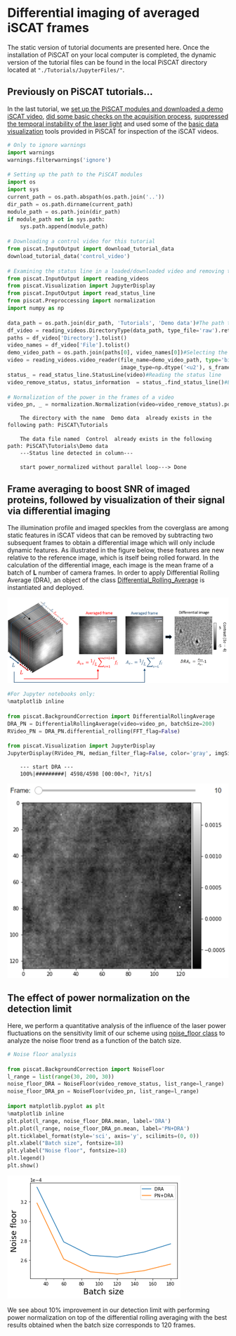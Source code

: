 # Differential imaging of averaged iSCAT frames    
The static version of tutorial documents are presented here. Once the installation of PiSCAT on your local computer is completed, the dynamic version of the tutorial files can be found in the local PiSCAT directory located at `"./Tutorials/JupyterFiles/"`.
## Previously on PiSCAT tutorials...
In the last tutorial, we [set up the PiSCAT modules and downloaded a demo iSCAT video](
https://piscat.readthedocs.io/en/latest/Tutorial1/Tutorial1.html#setting-up-the-piscat-modules-and-downloading-a-demo-iscat-video), 
[did some basic checks on the acquisition process](https://piscat.readthedocs.io/en/latest/Tutorial1/Tutorial1.html#examining-the-status-line-removing-it), 
[suppressed the temporal instability of the laser light](https://piscat.readthedocs.io/en/latest/Tutorial1/Tutorial1.html#normalization-of-the-power-in-the-frames-of-a-video) 
and used some of the [basic data visualization](https://piscat.readthedocs.io/en/latest/Tutorial1/Tutorial1.html#display-and-inspect-a-loaded-video) tools provided in PiSCAT for inspection of the iSCAT videos.  


```python
# Only to ignore warnings
import warnings
warnings.filterwarnings('ignore')

# Setting up the path to the PiSCAT modules
import os
import sys
current_path = os.path.abspath(os.path.join('..'))
dir_path = os.path.dirname(current_path)
module_path = os.path.join(dir_path)
if module_path not in sys.path:
    sys.path.append(module_path)

# Downloading a control video for this tutorial 
from piscat.InputOutput import download_tutorial_data
download_tutorial_data('control_video')

# Examining the status line in a loaded/downloaded video and removing the line
from piscat.InputOutput import reading_videos
from piscat.Visualization import JupyterDisplay
from piscat.InputOutput import read_status_line
from piscat.Preproccessing import normalization
import numpy as np

data_path = os.path.join(dir_path, 'Tutorials', 'Demo data')#The path to the demo data
df_video = reading_videos.DirectoryType(data_path, type_file='raw').return_df()
paths = df_video['Directory'].tolist()
video_names = df_video['File'].tolist()
demo_video_path = os.path.join(paths[0], video_names[0])#Selecting the first entry in the list
video = reading_videos.video_reader(file_name=demo_video_path, type='binary', img_width=128, img_height=128, 
                                    image_type=np.dtype('<u2'), s_frame=0, e_frame=-1)#Loading the video
status_ = read_status_line.StatusLine(video)#Reading the status line
video_remove_status, status_information  = status_.find_status_line()#Examining the status line & removing it

# Normalization of the power in the frames of a video
video_pn, _ = normalization.Normalization(video=video_remove_status).power_normalized()
```


```lang-none   
    The directory with the name  Demo data  already exists in the following path: PiSCAT\Tutorials
    
    The data file named  Control  already exists in the following path: PiSCAT\Tutorials\Demo data
    ---Status line detected in column---
    
    start power_normalized without parallel loop---> Done
```


## Frame averaging to boost SNR of imaged proteins, followed by visualization of their signal via differential imaging
The illumination profile and imaged speckles from the coverglass are among static features in iSCAT videos that can be removed by subtracting two subsequent frames to obtain a differential image which will only include dynamic features. As illustrated in the figure below, these features are new relative to the reference image, which is itself being rolled forward. In the calculation of the differential image, each image is the mean frame of a batch of **L** number of camera frames. In order to apply Differential Rolling Average (DRA), an object of the class [Differential_Rolling_Average](https://piscat.readthedocs.io/en/latest/code_reference.html#piscat.BackgroundCorrection.DifferentialRollingAverage) is instantiated and deployed.

![](../Fig/DRA.png)


```python
#For Jupyter notebooks only:
%matplotlib inline

from piscat.BackgroundCorrection import DifferentialRollingAverage
DRA_PN = DifferentialRollingAverage(video=video_pn, batchSize=200)
RVideo_PN = DRA_PN.differential_rolling(FFT_flag=False)

from piscat.Visualization import JupyterDisplay
JupyterDisplay(RVideo_PN, median_filter_flag=False, color='gray', imgSizex=5, imgSizey=5, IntSlider_width='500px', step=100)
```


```lang-none    
    --- start DRA ---
    100%|#########| 4598/4598 [00:00<?, ?it/s]
```


![](../Fig/tu2_vid1.png)


## The effect of power normalization on the detection limit 
Here, we perform a quantitative analysis of the influence of the laser power fluctuations on the sensitivity limit of our scheme using [noise_floor class](https://piscat.readthedocs.io/en/latest/code_reference.html#piscat.BackgroundCorrection.NoiseFloor) to analyze the noise floor trend as a function of the batch size.


```python
# Noise floor analysis

from piscat.BackgroundCorrection import NoiseFloor
l_range = list(range(30, 200, 30))
noise_floor_DRA = NoiseFloor(video_remove_status, list_range=l_range)
noise_floor_DRA_pn = NoiseFloor(video_pn, list_range=l_range)

import matplotlib.pyplot as plt
%matplotlib inline
plt.plot(l_range, noise_floor_DRA.mean, label='DRA')
plt.plot(l_range, noise_floor_DRA_pn.mean, label='PN+DRA')
plt.ticklabel_format(style='sci', axis='y', scilimits=(0, 0))
plt.xlabel("Batch size", fontsize=18)
plt.ylabel("Noise floor", fontsize=18)
plt.legend()
plt.show()
```


![](output_7_0.png)
    

We see about 10% improvement in our detection limit with performing power normalization on top of the differential rolling averaging with the best results obtained when the batch size corresponds to 120 frames.
